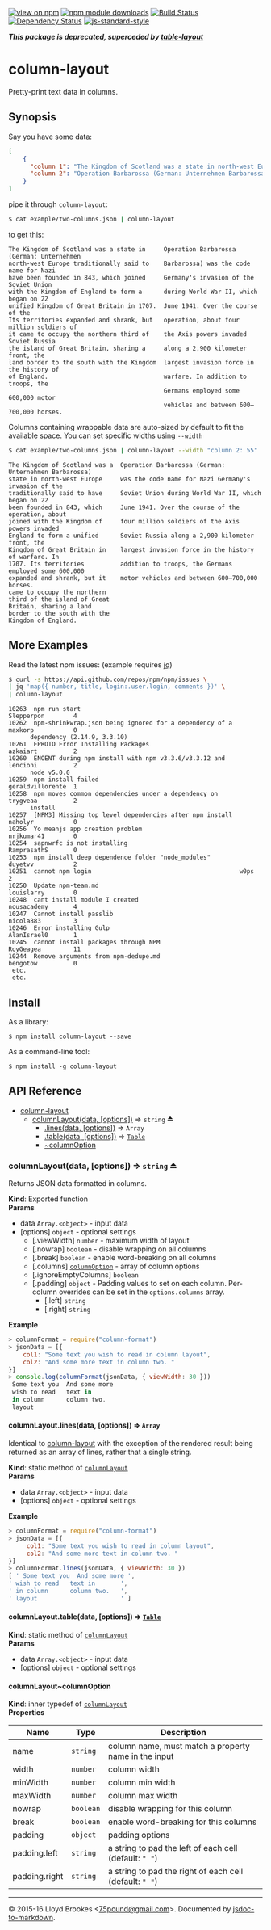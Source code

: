 [![view on npm](http://img.shields.io/npm/v/column-layout.svg)](https://www.npmjs.org/package/column-layout)
[![npm module downloads](http://img.shields.io/npm/dt/column-layout.svg)](https://www.npmjs.org/package/column-layout)
[![Build Status](https://travis-ci.org/75lb/column-layout.svg?branch=master)](https://travis-ci.org/75lb/column-layout)
[![Dependency Status](https://david-dm.org/75lb/column-layout.svg)](https://david-dm.org/75lb/column-layout)
[![js-standard-style](https://img.shields.io/badge/code%20style-standard-brightgreen.svg)](https://github.com/feross/standard)

***This package is deprecated, superceded by [table-layout](https://github.com/75lb/table-layout)***

# column-layout
Pretty-print text data in columns.

## Synopsis
Say you have some data:
```json
[
    {
      "column 1": "The Kingdom of Scotland was a state in north-west Europe traditionally said to have been founded in 843, which joined with the Kingdom of England to form a unified Kingdom of Great Britain in 1707. Its territories expanded and shrank, but it came to occupy the northern third of the island of Great Britain, sharing a land border to the south with the Kingdom of England. ",
      "column 2": "Operation Barbarossa (German: Unternehmen Barbarossa) was the code name for Nazi Germany's invasion of the Soviet Union during World War II, which began on 22 June 1941. Over the course of the operation, about four million soldiers of the Axis powers invaded Soviet Russia along a 2,900 kilometer front, the largest invasion force in the history of warfare. In addition to troops, the Germans employed some 600,000 motor vehicles and between 600–700,000 horses."
    }
]
```

pipe it through `column-layout`:
```sh
$ cat example/two-columns.json | column-layout
```

to get this:
```
The Kingdom of Scotland was a state in     Operation Barbarossa (German: Unternehmen
north-west Europe traditionally said to    Barbarossa) was the code name for Nazi
have been founded in 843, which joined     Germany's invasion of the Soviet Union
with the Kingdom of England to form a      during World War II, which began on 22
unified Kingdom of Great Britain in 1707.  June 1941. Over the course of the
Its territories expanded and shrank, but   operation, about four million soldiers of
it came to occupy the northern third of    the Axis powers invaded Soviet Russia
the island of Great Britain, sharing a     along a 2,900 kilometer front, the
land border to the south with the Kingdom  largest invasion force in the history of
of England.                                warfare. In addition to troops, the
                                           Germans employed some 600,000 motor
                                           vehicles and between 600–700,000 horses.
```

Columns containing wrappable data are auto-sized by default to fit the available space. You can set specific widths using `--width`

```sh
$ cat example/two-columns.json | column-layout --width "column 2: 55"
```

```
The Kingdom of Scotland was a  Operation Barbarossa (German: Unternehmen Barbarossa)
state in north-west Europe     was the code name for Nazi Germany's invasion of the
traditionally said to have     Soviet Union during World War II, which began on 22
been founded in 843, which     June 1941. Over the course of the operation, about
joined with the Kingdom of     four million soldiers of the Axis powers invaded
England to form a unified      Soviet Russia along a 2,900 kilometer front, the
Kingdom of Great Britain in    largest invasion force in the history of warfare. In
1707. Its territories          addition to troops, the Germans employed some 600,000
expanded and shrank, but it    motor vehicles and between 600–700,000 horses.
came to occupy the northern
third of the island of Great
Britain, sharing a land
border to the south with the
Kingdom of England.
```

## More Examples
Read the latest npm issues: (example requires [jq](https://stedolan.github.io/jq/))
```sh
$ curl -s https://api.github.com/repos/npm/npm/issues \
| jq 'map({ number, title, login:.user.login, comments })' \
| column-layout
```
```
10263  npm run start                                            Slepperpon        4
10262  npm-shrinkwrap.json being ignored for a dependency of a  maxkorp           0
      dependency (2.14.9, 3.3.10)
10261  EPROTO Error Installing Packages                         azkaiart          2
10260  ENOENT during npm install with npm v3.3.6/v3.3.12 and    lencioni          2
      node v5.0.0
10259  npm install failed                                       geraldvillorente  1
10258  npm moves common dependencies under a dependency on      trygveaa          2
      install
10257  [NPM3] Missing top level dependencies after npm install  naholyr           0
10256  Yo meanjs app creation problem                           nrjkumar41        0
10254  sapnwrfc is not installing                               RamprasathS       0
10253  npm install deep dependence folder "node_modules"        duyetvv           2
10251  cannot npm login                                         w0ps              2
10250  Update npm-team.md                                       louislarry        0
10248  cant install module I created                            nousacademy       4
10247  Cannot install passlib                                   nicola883         3
10246  Error installing Gulp                                    AlanIsrael0       1
10245  cannot install packages through NPM                      RoyGeagea         11
10244  Remove arguments from npm-dedupe.md                      bengotow          0
 etc.
 etc.
```

## Install
As a library:

```
$ npm install column-layout --save
```

As a command-line tool:
```
$ npm install -g column-layout
```

## API Reference

* [column-layout](#module_column-layout)
    * [columnLayout(data, [options])](#exp_module_column-layout--columnLayout) ⇒ <code>string</code> ⏏
        * [.lines(data, [options])](#module_column-layout--columnLayout.lines) ⇒ <code>Array</code>
        * [.table(data, [options])](#module_column-layout--columnLayout.table) ⇒ <code>[Table](#Table)</code>
        * [~columnOption](#module_column-layout--columnLayout..columnOption)

<a name="exp_module_column-layout--columnLayout"></a>

### columnLayout(data, [options]) ⇒ <code>string</code> ⏏
Returns JSON data formatted in columns.

**Kind**: Exported function  
**Params**

- data <code>Array.&lt;object&gt;</code> - input data
- [options] <code>object</code> - optional settings
    - [.viewWidth] <code>number</code> - maximum width of layout
    - [.nowrap] <code>boolean</code> - disable wrapping on all columns
    - [.break] <code>boolean</code> - enable word-breaking on all columns
    - [.columns] <code>[columnOption](#module_column-layout--columnLayout..columnOption)</code> - array of column options
    - [.ignoreEmptyColumns] <code>boolean</code>
    - [.padding] <code>object</code> - Padding values to set on each column. Per-column overrides can be set in the `options.columns` array.
        - [.left] <code>string</code>
        - [.right] <code>string</code>

**Example**  
```js
> columnFormat = require("column-format")
> jsonData = [{
    col1: "Some text you wish to read in column layout",
    col2: "And some more text in column two. "
}]
> console.log(columnFormat(jsonData, { viewWidth: 30 }))
 Some text you  And some more
 wish to read   text in
 in column      column two.
 layout
```
<a name="module_column-layout--columnLayout.lines"></a>

#### columnLayout.lines(data, [options]) ⇒ <code>Array</code>
Identical to [column-layout](#module_column-layout) with the exception of the rendered result being returned as an array of lines, rather that a single string.

**Kind**: static method of <code>[columnLayout](#exp_module_column-layout--columnLayout)</code>  
**Params**

- data <code>Array.&lt;object&gt;</code> - input data
- [options] <code>object</code> - optional settings

**Example**  
```js
> columnFormat = require("column-format")
> jsonData = [{
     col1: "Some text you wish to read in column layout",
     col2: "And some more text in column two. "
}]
> columnFormat.lines(jsonData, { viewWidth: 30 })
[ ' Some text you  And some more ',
' wish to read   text in       ',
' in column      column two.   ',
' layout                       ' ]
```
<a name="module_column-layout--columnLayout.table"></a>

#### columnLayout.table(data, [options]) ⇒ <code>[Table](#Table)</code>
**Kind**: static method of <code>[columnLayout](#exp_module_column-layout--columnLayout)</code>  
**Params**

- data <code>Array.&lt;object&gt;</code> - input data
- [options] <code>object</code> - optional settings

<a name="module_column-layout--columnLayout..columnOption"></a>

#### columnLayout~columnOption
**Kind**: inner typedef of <code>[columnLayout](#exp_module_column-layout--columnLayout)</code>  
**Properties**

| Name | Type | Description |
| --- | --- | --- |
| name | <code>string</code> | column name, must match a property name in the input |
| width | <code>number</code> | column width |
| minWidth | <code>number</code> | column min width |
| maxWidth | <code>number</code> | column max width |
| nowrap | <code>boolean</code> | disable wrapping for this column |
| break | <code>boolean</code> | enable word-breaking for this columns |
| padding | <code>object</code> | padding options |
| padding.left | <code>string</code> | a string to pad the left of each cell (default: `" "`) |
| padding.right | <code>string</code> | a string to pad the right of each cell (default: `" "`) |


* * *

&copy; 2015-16 Lloyd Brookes \<75pound@gmail.com\>. Documented by [jsdoc-to-markdown](https://github.com/jsdoc2md/jsdoc-to-markdown).
